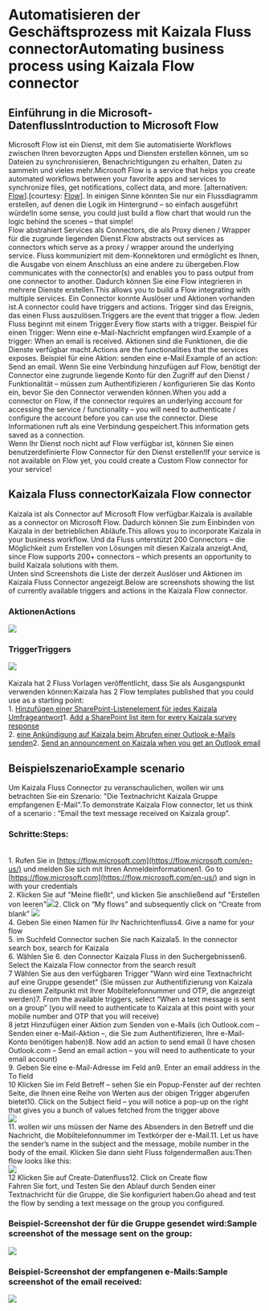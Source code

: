 # <a name="automating-business-process-using-kaizala-flow-connector"></a><span data-ttu-id="cc325-101">Automatisieren der Geschäftsprozess mit Kaizala Fluss connector</span><span class="sxs-lookup"><span data-stu-id="cc325-101">Automating business process using Kaizala Flow connector</span></span>
## <a name="introduction-to-microsoft-flow"></a><span data-ttu-id="cc325-102">Einführung in die Microsoft-Datenfluss</span><span class="sxs-lookup"><span data-stu-id="cc325-102">Introduction to Microsoft Flow</span></span>
<span data-ttu-id="cc325-103">Microsoft Flow ist ein Dienst, mit dem Sie automatisierte Workflows zwischen Ihren bevorzugten Apps und Diensten erstellen können, um so Dateien zu synchronisieren, Benachrichtigungen zu erhalten, Daten zu sammeln und vieles mehr.</span><span class="sxs-lookup"><span data-stu-id="cc325-103">Microsoft Flow is a service that helps you create automated workflows between your favorite apps and services to synchronize files, get notifications, collect data, and more.</span></span> <span data-ttu-id="cc325-104">[alternativen: [Flow](https://docs.microsoft.com/en-us/flow/getting-started)].</span><span class="sxs-lookup"><span data-stu-id="cc325-104">[courtesy: [Flow](https://docs.microsoft.com/en-us/flow/getting-started)].</span></span> <span data-ttu-id="cc325-105">In einigen Sinne könnten Sie nur ein Flussdiagramm erstellen, auf denen die Logik im Hintergrund – so einfach ausgeführt würde!</span><span class="sxs-lookup"><span data-stu-id="cc325-105">In some sense, you could just build a flow chart that would run the logic behind the scenes – that simple!</span></span>
<br> <span data-ttu-id="cc325-106">Flow abstrahiert Services als Connectors, die als Proxy dienen / Wrapper für die zugrunde liegenden Dienst.</span><span class="sxs-lookup"><span data-stu-id="cc325-106">Flow abstracts out services as connectors which serve as a proxy / wrapper around the underlying service.</span></span> <span data-ttu-id="cc325-107">Fluss kommuniziert mit dem-Konnektoren und ermöglicht es Ihnen, die Ausgabe von einem Anschluss an eine andere zu übergeben.</span><span class="sxs-lookup"><span data-stu-id="cc325-107">Flow communicates with the connector(s) and enables you to pass output from one connector to another.</span></span>  <span data-ttu-id="cc325-108">Dadurch können Sie eine Flow integrieren in mehrere Dienste erstellen.</span><span class="sxs-lookup"><span data-stu-id="cc325-108">This allows you to build a Flow integrating with multiple services.</span></span> <span data-ttu-id="cc325-109">Ein Connector konnte Auslöser und Aktionen vorhanden ist.</span><span class="sxs-lookup"><span data-stu-id="cc325-109">A connector could have triggers and actions.</span></span> <span data-ttu-id="cc325-110">Trigger sind das Ereignis, das einen Fluss auszulösen.</span><span class="sxs-lookup"><span data-stu-id="cc325-110">Triggers are the event that trigger a flow.</span></span> <span data-ttu-id="cc325-111">Jeden Fluss beginnt mit einem Trigger.</span><span class="sxs-lookup"><span data-stu-id="cc325-111">Every flow starts with a trigger.</span></span> <span data-ttu-id="cc325-112">Beispiel für einen Trigger: Wenn eine e-Mail-Nachricht empfangen wird.</span><span class="sxs-lookup"><span data-stu-id="cc325-112">Example of a trigger: When an email is received.</span></span> <span data-ttu-id="cc325-113">Aktionen sind die Funktionen, die die Dienste verfügbar macht.</span><span class="sxs-lookup"><span data-stu-id="cc325-113">Actions are the functionalities that the services exposes.</span></span> <span data-ttu-id="cc325-114">Beispiel für eine Aktion: senden eine e-Mail.</span><span class="sxs-lookup"><span data-stu-id="cc325-114">Example of an action: Send an email.</span></span> <span data-ttu-id="cc325-115">Wenn Sie eine Verbindung hinzufügen auf Flow, benötigt der Connector eine zugrunde liegende Konto für den Zugriff auf den Dienst / Funktionalität – müssen zum Authentifizieren / konfigurieren Sie das Konto ein, bevor Sie den Connector verwenden können.</span><span class="sxs-lookup"><span data-stu-id="cc325-115">When you add a connector on Flow, if the connector requires an underlying account for accessing the service / functionality – you will need to authenticate / configure the account before you can use the connector.</span></span> <span data-ttu-id="cc325-116">Diese Informationen ruft als eine Verbindung gespeichert.</span><span class="sxs-lookup"><span data-stu-id="cc325-116">This information gets saved as a connection.</span></span>
<br> <span data-ttu-id="cc325-117">Wenn Ihr Dienst noch nicht auf Flow verfügbar ist, können Sie einen benutzerdefinierte Flow Connector für den Dienst erstellen!</span><span class="sxs-lookup"><span data-stu-id="cc325-117">If your service is not available on Flow yet, you could create a Custom Flow connector for your service!</span></span>
## <a name="kaizala-flow-connector"></a><span data-ttu-id="cc325-118">Kaizala Fluss connector</span><span class="sxs-lookup"><span data-stu-id="cc325-118">Kaizala Flow connector</span></span>
<span data-ttu-id="cc325-119">Kaizala ist als Connector auf Microsoft Flow verfügbar.</span><span class="sxs-lookup"><span data-stu-id="cc325-119">Kaizala is available as a connector on Microsoft Flow.</span></span> <span data-ttu-id="cc325-120">Dadurch können Sie zum Einbinden von Kaizala in der betrieblichen Abläufe.</span><span class="sxs-lookup"><span data-stu-id="cc325-120">This allows you to incorporate Kaizala in your business workflow.</span></span> <span data-ttu-id="cc325-121">Und da Fluss unterstützt 200 Connectors – die Möglichkeit zum Erstellen von Lösungen mit diesen Kaizala anzeigt.</span><span class="sxs-lookup"><span data-stu-id="cc325-121">And, since Flow supports 200+ connectors – which presents an opportunity to build Kaizala solutions with them.</span></span>
<br> <span data-ttu-id="cc325-122">Unten sind Screenshots die Liste der derzeit Auslöser und Aktionen im Kaizala Fluss Connector angezeigt.</span><span class="sxs-lookup"><span data-stu-id="cc325-122">Below are screenshots showing the list of currently available triggers and actions in the Kaizala Flow connector.</span></span>
### <a name="actions"></a><span data-ttu-id="cc325-123">Aktionen</span><span class="sxs-lookup"><span data-stu-id="cc325-123">Actions</span></span>
![](Images/MailFlow_Actions.PNG)
### <a name="triggers"></a><span data-ttu-id="cc325-124">Trigger</span><span class="sxs-lookup"><span data-stu-id="cc325-124">Triggers</span></span>
![](Images/MailFlow_Triggers.PNG)
<br>
<br> <span data-ttu-id="cc325-125">Kaizala hat 2 Fluss Vorlagen veröffentlicht, dass Sie als Ausgangspunkt verwenden können:</span><span class="sxs-lookup"><span data-stu-id="cc325-125">Kaizala has 2 Flow templates published that you could use as a starting point:</span></span>
<br> <span data-ttu-id="cc325-126">1. [Hinzufügen einer SharePoint-Listenelement für jedes Kaizala Umfrageantwort](https://us.flow.microsoft.com/en-us/galleries/public/templates/a71f0ac3e35a40728b3e9ee27bf9dbcd/add-a-sharepoint-list-item-for-every-kaizala-survey-response/)</span><span class="sxs-lookup"><span data-stu-id="cc325-126">1. [Add a SharePoint list item for every Kaizala survey response](https://us.flow.microsoft.com/en-us/galleries/public/templates/a71f0ac3e35a40728b3e9ee27bf9dbcd/add-a-sharepoint-list-item-for-every-kaizala-survey-response/)</span></span>
<br> <span data-ttu-id="cc325-127">2. [eine Ankündigung auf Kaizala beim Abrufen einer Outlook e-Mails senden](https://us.flow.microsoft.com/en-us/galleries/public/templates/cb85f664dfb0421dbd937dd64618f791/send-an-announcement-on-kaizala-when-you-get-an-outlook-email/)</span><span class="sxs-lookup"><span data-stu-id="cc325-127">2. [Send an announcement on Kaizala when you get an Outlook email](https://us.flow.microsoft.com/en-us/galleries/public/templates/cb85f664dfb0421dbd937dd64618f791/send-an-announcement-on-kaizala-when-you-get-an-outlook-email/)</span></span>
## <a name="example-scenario"></a><span data-ttu-id="cc325-128">Beispielszenario</span><span class="sxs-lookup"><span data-stu-id="cc325-128">Example scenario</span></span>
<span data-ttu-id="cc325-129">Um Kaizala Fluss Connector zu veranschaulichen, wollen wir uns betrachten Sie ein Szenario: "Die Textnachricht Kaizala Gruppe empfangenen E-Mail".</span><span class="sxs-lookup"><span data-stu-id="cc325-129">To demonstrate Kaizala Flow connector, let us think of a scenario : “Email the text message received on Kaizala group”.</span></span>
### <a name="steps"></a><span data-ttu-id="cc325-130">Schritte:</span><span class="sxs-lookup"><span data-stu-id="cc325-130">Steps:</span></span>
<br> <span data-ttu-id="cc325-131">1. Rufen Sie in [https://flow.microsoft.com](https://flow.microsoft.com/en-us/) und melden Sie sich mit Ihren Anmeldeinformationen</span><span class="sxs-lookup"><span data-stu-id="cc325-131">1. Go to [https://flow.microsoft.com](https://flow.microsoft.com/en-us/) and sign in with your credentials</span></span>
<br> <span data-ttu-id="cc325-132">2. Klicken Sie auf "Meine fließt", und klicken Sie anschließend auf "Erstellen von leeren"![](Images/MailFlow_Search.PNG)</span><span class="sxs-lookup"><span data-stu-id="cc325-132">2. Click on “My flows” and subsequently click on “Create from blank” ![](Images/MailFlow_Search.PNG)</span></span>
<br> <span data-ttu-id="cc325-133">4. Geben Sie einen Namen für Ihr Nachrichtenfluss</span><span class="sxs-lookup"><span data-stu-id="cc325-133">4. Give a name for your flow</span></span>
<br> <span data-ttu-id="cc325-134">5. im Suchfeld Connector suchen Sie nach Kaizala</span><span class="sxs-lookup"><span data-stu-id="cc325-134">5. In the connector search box, search for Kaizala</span></span>
<br> <span data-ttu-id="cc325-135">6. Wählen Sie 6. den Connector Kaizala Fluss in den Suchergebnissen</span><span class="sxs-lookup"><span data-stu-id="cc325-135">6. Select the Kaizala Flow connector from the search result</span></span>
<br>  <span data-ttu-id="cc325-136">7 Wählen Sie aus den verfügbaren Trigger "Wann wird eine Textnachricht auf eine Gruppe gesendet" (Sie müssen zur Authentifizierung von Kaizala zu diesem Zeitpunkt mit Ihrer Mobiltelefonnummer und OTP, die angezeigt werden)</span><span class="sxs-lookup"><span data-stu-id="cc325-136">7. From the available triggers, select “When a text message is sent on a group” (you will need to authenticate to Kaizala at this point with your mobile number and OTP that you will receive)</span></span>
<br>  <span data-ttu-id="cc325-137">8 jetzt Hinzufügen einer Aktion zum Senden von e-Mails (ich Outlook.com – Senden einer e-Mail-Aktion –, die Sie zum Authentifizieren, Ihre e-Mail-Konto benötigen haben)</span><span class="sxs-lookup"><span data-stu-id="cc325-137">8. Now add an action to send email (I have chosen Outlook.com – Send an email action – you will need to authenticate to your email account)</span></span>
<br> <span data-ttu-id="cc325-138">9. Geben Sie eine e-Mail-Adresse im Feld an</span><span class="sxs-lookup"><span data-stu-id="cc325-138">9. Enter an email address in the To field</span></span>
<br><span data-ttu-id="cc325-139">10 Klicken Sie im Feld Betreff – sehen Sie ein Popup-Fenster auf der rechten Seite, die Ihnen eine Reihe von Werten aus der obigen Trigger abgerufen bietet</span><span class="sxs-lookup"><span data-stu-id="cc325-139">10. Click on the Subject field – you will notice a pop-up on the right that gives you a bunch of values fetched from the trigger above</span></span>
<br>![](Images/MailFlow_4.PNG)
<br> <span data-ttu-id="cc325-140">11. wollen wir uns müssen der Name des Absenders in den Betreff und die Nachricht, die Mobiltelefonnummer im Textkörper der e-Mail.</span><span class="sxs-lookup"><span data-stu-id="cc325-140">11. Let us have the sender’s name in the subject and the message, mobile number in the body of the email.</span></span> <span data-ttu-id="cc325-141">Klicken Sie dann sieht Fluss folgendermaßen aus:</span><span class="sxs-lookup"><span data-stu-id="cc325-141">Then flow looks like this:</span></span>
<br>
![](Images/MailFlow_5.PNG)
<br> <span data-ttu-id="cc325-142">12 Klicken Sie auf Create-Datenfluss</span><span class="sxs-lookup"><span data-stu-id="cc325-142">12. Click on Create flow</span></span>
<br>  <span data-ttu-id="cc325-143">Fahren Sie fort, und Testen Sie den Ablauf durch Senden einer Textnachricht für die Gruppe, die Sie konfiguriert haben.</span><span class="sxs-lookup"><span data-stu-id="cc325-143">Go ahead and test the flow by sending a text message on the group you configured.</span></span>
### <a name="sample-screenshot-of-the-message-sent-on-the-group"></a><span data-ttu-id="cc325-144">Beispiel-Screenshot der für die Gruppe gesendet wird:</span><span class="sxs-lookup"><span data-stu-id="cc325-144">Sample screenshot of the message sent on the group:</span></span>

![](Images/MailFlow_6.PNG)
### <a name="sample-screenshot-of-the-email-received"></a><span data-ttu-id="cc325-145">Beispiel-Screenshot der empfangenen e-Mails:</span><span class="sxs-lookup"><span data-stu-id="cc325-145">Sample screenshot of the email received:</span></span>
![](Images/MailFlow_MailReceived.PNG)









